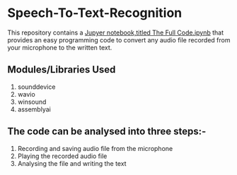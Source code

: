 # Speech-To-Text-Recognition
This repository contains a [Jupyer notebook,titled The Full Code.ipynb](https://github.com/Programming-MadeEasy/Speech-To-Text-Recognition/blob/main/The%20Full%20code.ipynb) that provides an easy programming code to convert any audio file recorded from your microphone to the written text.


## Modules/Libraries Used
1. sounddevice
2. wavio
3. winsound
4. assemblyai

## The code can be analysed into three steps:-
1. Recording and saving audio file from the microphone
2. Playing the recorded audio file
3. Analysing the file and writing the text
